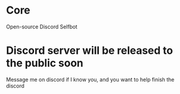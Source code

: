 # Core
Open-source Discord Selfbot

Discord server will be released to the public soon
=============
Message me on discord if I know you, and you want to help finish the discord
